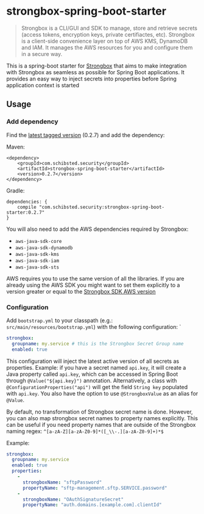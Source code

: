 # strongbox-spring-boot-starter

> Strongbox is a CLI/GUI and SDK to manage, store and retrieve secrets (access tokens, encryption keys, private certifiactes, etc). Strongbox is a client-side convenience layer on top of AWS KMS, DynamoDB and IAM. It manages the AWS resources for you and configure them in a secure way.

This is a spring-boot starter for [Strongbox](https://schibsted.com/schibsted/strongbox) that aims to make integration with Strongbox as seamless as possible for Spring Boot applications. It provides an easy way to inject secrets into properties before Spring application context is started

## Usage
### Add dependency
Find the [latest tagged version](https://github.com/schibsted/strongbox/releases) (0.2.7) and add the dependency:

Maven:    

    <dependency>
        <groupId>com.schibsted.security</groupId>
        <artifactId>strongbox-spring-boot-starter</artifactId>
        <version>0.2.7</version>
    </dependency>
Gradle:

    dependencies: {
        compile "com.schibsted.security:strongbox-spring-boot-starter:0.2.7"
    }
            
You will also need to add the AWS dependencies required by Strongbox:
* `aws-java-sdk-core`
* `aws-java-sdk-dynamodb`
* `aws-java-sdk-kms`
* `aws-java-sdk-iam`
* `aws-java-sdk-sts`

AWS requires you to use the same version of all the libraries. If you are already using the AWS SDK you might want to set them explicitly to a
version greater or equal to the [Strongbox SDK AWS version](https://github.com/schibsted/strongbox/blob/master/build.gradle#L51)

    
### Configuration
Add `bootstrap.yml` to your classpath (e.g.: `src/main/resources/bootstrap.yml`) with the following configuration: `

```YAML
strongbox:
  groupname: my.service # this is the Strongbox Secret Group name 
  enabled: true
``` 
This configuration will inject the latest active version of all secrets as properties. Example: if you have a secret named `api.key`, it will create a Java property called `api.key`, which can be accessed in Spring Boot through `@Value("${api.key}")` annotation. Alternatively, a class with `@ConfigurationProperties("api")` will get the field `String key` populated with `api.key`.
You also have the option to use `@StrongboxValue` as an alias for `@Value`.    


By default, no transformation of Strongbox secret name is done.  However, you can also map strongbox secret names to property names explicitly. This can be useful if you need property names that are outside of the Strongbox naming regex: `^[a-zA-Z][a-zA-Z0-9]*([_\\-.][a-zA-Z0-9]+)*$` 

Example:
```YAML
strongbox:
  groupname: my.service
  enabled: true
  properties:
    -
      strongboxName: "sftpPassword"
      propertyName: "sftp-management.sftp.SERVICE.password"
    -
      strongboxName: "OAuthSignatureSecret"
      propertyName: "auth.domains.[example.com].clientId"

``` 
